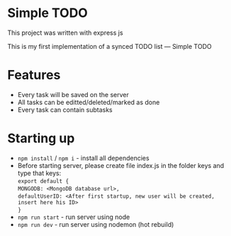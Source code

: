 # Simple TODO
This project was written with express js 

This is my first implementation of a synced TODO list — Simple TODO

# Features 
- Every task will be saved on the server
- All tasks can be editted/deleted/marked as done
- Every task can contain subtasks

# Starting up
- `npm install` / `npm i` - install all dependencies
- Before starting server, please create file index.js in the folder keys and type that keys:<br>
`export default { ` <br>
`MONGODB: <MongoDB database url>,`<br>
`defaultUserID: <After first startup, new user will be created, insert here his ID> `<br>
`}`
- `npm run start` - run server using node
- `npm run dev` - run server using nodemon (hot rebuild)
